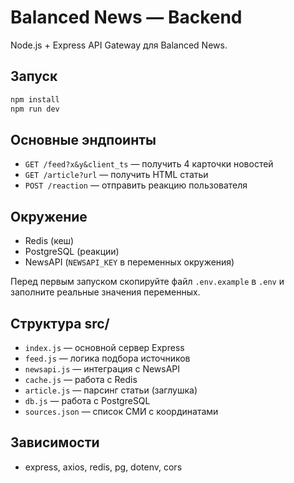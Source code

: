 # Balanced News — Backend

Node.js + Express API Gateway для Balanced News.

## Запуск

```bash
npm install
npm run dev
```

## Основные эндпоинты
- `GET /feed?x&y&client_ts` — получить 4 карточки новостей
- `GET /article?url` — получить HTML статьи
- `POST /reaction` — отправить реакцию пользователя

## Окружение
- Redis (кеш)
- PostgreSQL (реакции)
- NewsAPI (`NEWSAPI_KEY` в переменных окружения)

Перед первым запуском скопируйте файл `.env.example` в `.env` и заполните реальные значения переменных.

## Структура src/
- `index.js` — основной сервер Express
- `feed.js` — логика подбора источников
- `newsapi.js` — интеграция с NewsAPI
- `cache.js` — работа с Redis
- `article.js` — парсинг статьи (заглушка)
- `db.js` — работа с PostgreSQL
- `sources.json` — список СМИ с координатами

## Зависимости
- express, axios, redis, pg, dotenv, cors 